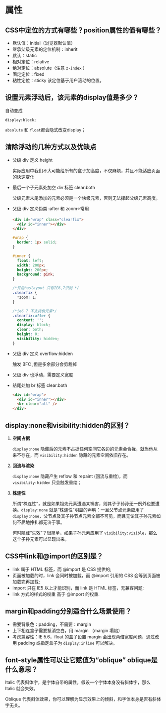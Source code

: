 # 属性

## CSS中定位的方式有哪些？position属性的值有哪些？

- 默认值：initial（浏览器默认值）
- 继承父级元素的定位机制：inherit
- 默认：static
- 相对定位：relative
- 绝对定位：absolute（注意 `z-index` ）
- 固定定位：fixed
- 粘性定位：sticky 该定位基于用户滚动的位置。

## 设置元素浮动后，该元素的display值是多少？

自动变成

```
display:block;
```

`absolute` 和 `float`都会隐式改变display；

## 清除浮动的几种方式以及优缺点

- 父级 div 定义 height

  实际应用中我们不大可能给所有的盒子加高度，不仅麻烦，并且不能适应页面的快速变化

- 最后一个子元素处加空 div 标签 clear:both

  父级元素末尾添加的元素必须是一个块级元素，否则无法撑起父级元素高度。

- 父级 div 定义伪类 :after 和 zoom⭐常用

  ```html
  <div id="wrap" class="clearfix">
    <div id="inner"></div>
  </div>
  ```

  ```css
  #wrap {
    border: 1px solid;
  }
  
  #inner {
    float: left;
    width: 200px;
    height: 200px;
    background: pink;
  }
  
  /*开启haslayout 只有IE6,7识别 */
  .clearfix {
    *zoom: 1;
  }
  
  /*ie6 7 不支持伪元素*/
  .clearfix:after {
    content: '';
    display: block;
    clear: both;
    height: 0;
    visibility: hidden; 
  }
  ```

- 父级 div 定义 overflow:hidden

  触发 BFC ,但是多余部分会剪裁掉

- 父级 div 也浮动，需要定义宽度

- 结尾处加 br 标签 clear:both

  ```html
  <div id="wrap">
    <div id="inner"></div>
    <br clear="all" />
  </div>
  ```

## display:none和visibility:hidden的区别？

1. **空间占据**

   `display:none` 隐藏后的元素不占据任何空间它各边的元素会合拢，就当他从来不存在，而 `visibility:hidden` 隐藏的元素空间依旧存在。

2. **回流与渲染**

   `display:none` 隐藏产生 reflow 和 repaint (回流与重绘)，而 `visibility:hidden` 只会触发重绘；

3. **株连性**

   所谓“株连性”，就是如果祖先元素遭遇某祸害，则其子子孙孙无一例外也要遭殃。`display:none` 就是“株连性”明显的声明：一旦父节点元素应用了 `display:none`，父节点及其子孙节点元素全部不可见，而且无论其子孙元素如何不屈地挣扎都无济于事。

   何时隐藏“失效”？很简单，如果子孙元素应用了 `visibility:visible`，那么这个子孙元素可以显现出来。

## CSS中link和@import的区别是？

- link 属于 HTML 标签，而 @import 是 CSS 提供的;
- 页面被加载的时，link 会同时被加载，而 @import 引用的 CSS 会等到页面被加载完再加载;
- import 只在 IE5 以上才能识别，而 link 是 HTML 标签，无兼容问题;
- link 方式的样式的权重 高于 @import 的权重.

## margin和padding分别适合什么场景使用？

- 需要背景色：padding，不需要：margin
- 上下相连盒子需要抵消空白，用 margin （margin 塌陷）
- 考虑兼容性：IE 5.6，float 的盒子设置 margin 会出现两倍宽度问题，通过改用 padding 或指定盒子为 `display:inline` 可以解决。

## font-style属性可以让它赋值为“oblique” oblique是什么意思？

Italic 代表斜体字，是字体自带的属性，假设一个字体本身没有斜体字，那么 Italic 就会失效。

Oblique 代表斜体效果，你可以理解为显示效果上的倾斜，和字体本身是否有斜体字无关。